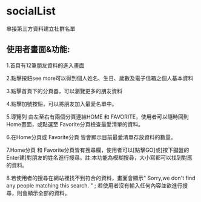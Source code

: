 # socialList
串接第三方資料建立社群名單


## 使用者畫面&功能:
1.首頁有12筆朋友資料的進入畫面

2.點擊按鈕see more可以得到個人姓名、生日、歲數及電子信箱之個人基本資料

3.點擊首頁下的分頁器，可以瀏覽更多的朋友資料

4.點擊加號按鈕，可以將朋友加入最愛名單中。

5.導覽列 由左至右有兩個分頁連結HOME 和 FAVORITE，使用者可以隨時回到Home畫面，或點選至 Favorite分頁檢查最愛清單的資料。

6.在Home分頁或 Favorite分頁 皆會顯示目前最愛清單存放資料的數量。

7.Home分頁 和 Favorite分頁皆有搜尋欄，使用者可以[點擊GO]或[按下鍵盤的Enter建]對朋友的姓名進行搜尋。註:本功能為模糊搜尋，大小寫都可以找到對應的資料。

8.若使用者的搜尋在網站裡找不到符合的資料，畫面會顯示" Sorry,we don't find any people matching this search. " ; 若使用者沒有輸入任何內容並欲進行搜尋，則會顯示全部的資料。
